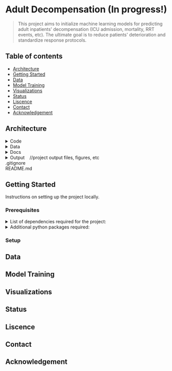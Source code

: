 # Adult Decompensation (In progress!)

> This project aims to initialize machine learning models for predicting adult inpatients' decompensation (ICU admission, mortality, RRT events, etc). The ultimate goal is to reduce patients' deterioration and standardize response protocols.

## Table of contents

* [Architecture](#architecture)
* [Getting Started](#getting-started)
* [Data](#data)
* [Model Training](#model-training)
* [Visualizations](#visualizations)
* [Status](#status)
* [Liscence](#liscence)
* [Contact](#contact)
* [Acknowledgement](#acknowledgement)

## Architecture

<details><summary>Code</summary><blockquote>
<details><summary>DataPrep</summary>
&nbsp;&nbsp;&nbsp;&nbsp;&nbsp;&nbsp;&nbsp;&nbsp;cohort&nbsp;&nbsp;&nbsp;&nbsp;//codes for cohort generation<br/>
&nbsp;&nbsp;&nbsp;&nbsp;&nbsp;&nbsp;&nbsp;&nbsp;features<br/>
&nbsp;&nbsp;&nbsp;&nbsp;&nbsp;&nbsp;&nbsp;&nbsp;outcome<br/>
&nbsp;&nbsp;&nbsp;&nbsp;&nbsp;&nbsp;&nbsp;&nbsp;adt_transfer.py<br/>
&nbsp;&nbsp;&nbsp;&nbsp;&nbsp;&nbsp;&nbsp;&nbsp;adt_transfer.sql
</details>
&nbsp;&nbsp;&nbsp;&nbsp;db
<details><summary>Model</summary>
&nbsp;&nbsp;&nbsp;&nbsp;&nbsp;&nbsp;&nbsp;&nbsp;design_matrix<br/>
&nbsp;&nbsp;&nbsp;&nbsp;&nbsp;&nbsp;&nbsp;&nbsp;News&nbsp;&nbsp;&nbsp;&nbsp;//python package for implementing News(National Early Warning Score)<br/>
&nbsp;&nbsp;&nbsp;&nbsp;&nbsp;&nbsp;&nbsp;&nbsp;visualization&nbsp;&nbsp;&nbsp;&nbsp;//model visualization<br/>
&nbsp;&nbsp;&nbsp;&nbsp;&nbsp;&nbsp;&nbsp;&nbsp;model_utils.py&nbsp;&nbsp;&nbsp;&nbsp;//model utils python package<br/>
&nbsp;&nbsp;&nbsp;&nbsp;&nbsp;&nbsp;&nbsp;&nbsp;run_ann.ipynb<br/>
&nbsp;&nbsp;&nbsp;&nbsp;&nbsp;&nbsp;&nbsp;&nbsp;run_logistic_regression.py<br/>
&nbsp;&nbsp;&nbsp;&nbsp;&nbsp;&nbsp;&nbsp;&nbsp;run_news.py<br/>
&nbsp;&nbsp;&nbsp;&nbsp;&nbsp;&nbsp;&nbsp;&nbsp;run_random_forest.ipynb<br/>
&nbsp;&nbsp;&nbsp;&nbsp;&nbsp;&nbsp;&nbsp;&nbsp;run_xgboost.py
</details>
&nbsp;&nbsp;&nbsp;&nbsp;utils&nbsp;&nbsp;&nbsp;&nbsp;//utils python package (db utils, dataframe utils, etc)
</blockquote></details>

<details><summary>Data</summary><blockquote>
&nbsp;&nbsp;&nbsp;&nbsp;db&nbsp;&nbsp;&nbsp;&nbsp;//project database file(s)<br/>
&nbsp;&nbsp;&nbsp;&nbsp;metadata
<details><summary>Modeling</summary>
&nbsp;&nbsp;&nbsp;&nbsp;&nbsp;&nbsp;&nbsp;&nbsp;design_matrix&nbsp;&nbsp;&nbsp;&nbsp;//design matrix file(s)<br/>
&nbsp;&nbsp;&nbsp;&nbsp;&nbsp;&nbsp;&nbsp;&nbsp;Output&nbsp;&nbsp;&nbsp;&nbsp;//model output data
</details>
<details><summary>Processed</summary>
&nbsp;&nbsp;&nbsp;&nbsp;&nbsp;&nbsp;&nbsp;&nbsp;cohort<br/>
&nbsp;&nbsp;&nbsp;&nbsp;&nbsp;&nbsp;&nbsp;&nbsp;features<br/>
&nbsp;&nbsp;&nbsp;&nbsp;&nbsp;&nbsp;&nbsp;&nbsp;outcome<br/>
&nbsp;&nbsp;&nbsp;&nbsp;&nbsp;&nbsp;&nbsp;&nbsp;adult_decomp_adt_transfer.csv
</details>
</blockquote></details>

<details><summary>Docs</summary><blockquote>
<details><summary>Project</summary>
&nbsp;&nbsp;&nbsp;&nbsp;&nbsp;&nbsp;&nbsp;&nbsp;code_map_v1.xlsx&nbsp;&nbsp;&nbsp;&nbsp;
//outlines the code and associated data files for "start-to-finish" process of data curation<br/>
&nbsp;&nbsp;&nbsp;&nbsp;&nbsp;&nbsp;&nbsp;&nbsp;literature_review.pdf<br/>
&nbsp;&nbsp;&nbsp;&nbsp;&nbsp;&nbsp;&nbsp;&nbsp;Perspectives Piece.docx
</details>
&nbsp;&nbsp;&nbsp;&nbsp;Slides&nbsp;&nbsp;&nbsp;&nbsp;//presentation slides for project milestones
</blockquote></details>

<details><summary>Output&nbsp;&nbsp;&nbsp;&nbsp;//project output files, figures, etc</summary><blockquote>
&nbsp;&nbsp;&nbsp;&nbsp;Figures&nbsp;&nbsp;&nbsp;&nbsp;//data visualization figures<br/>
&nbsp;&nbsp;&nbsp;&nbsp;*.csv
</blockquote></details>
.gitignore<br/>
README.md

<!--
<pre><code>
.
│───Code
|   |───DataPrep
|   |   |───cohort    //codes for cohort generation
|   |   |
|   |   |───features
|   |   |
|   |   |───outcome
|   |   |
|   |   |───adt_transfer.py
|   |   |
|   |   └───adt_transfer.sql
|   |
|   |───db    //codes for creating project database file(s) and importing data to database(s)
|   |
|   |───Model
|   |   |───design_matrix
|   |   |
|   |   |───News    //python package for implementing News(National Early Warning Score)
|   |   |
|   |   |───visualization    //model visualization
|   |   |
|   |   |───model_utils.py    //model utils python package
|   |   |
|   |   |───run_ann.ipynb
|   |   |
|   |   |───run_logistic_regression.py
|   |   |
|   |   |───run_news.py
|   |   |
|   |   |───run_random_forest.ipynb
|   |   |
|   |   └───run_xgboost.py
|   |
|   └───utils    //utils python package (db utils, dataframe utils, etc)
|
|───Data
|   |───db    //project database file(s)
|   |
|   |───metadata
|   |
|   |───Modeling
|   |   |───design_matrix   //design matrix file(s)
|   |   |
|   |   └───Output    //model output data
|   |
|   └───Processed
|       |───cohort
|       |
|       |───features
|       |
|       |───outcome
|       |
|       └───adult_decomp_adt_transfer.csv
|
|───Docs
|   |───Project
|   |   |───code_map_v1.xlsx    //outlines the code and associated data files for "start-to-finish" process of data curation
|   |   |
|   |   |───literature_review.pdf
|   |   |
|   |   └───Perspectives Piece.docx
|   |
|   └───Slides    //presentation slides for project milestones
|
|───Output    //project output files, figures, etc
|   |───Figures    //data visualization figures
|   |
|   └───*.csv
|   
|───.gitignore
|
└───README.md
</code></pre>
-->

## Getting Started

Instructions on setting up the project locally.

### Prerequisites

<details><summary>List of dependencies required for the project:</summary>
<ul>
<li>Python 3.7.3</li>
<li>SQLite3 2.6.0</li>
<li>Git 2.14.1</li>
<li>GNU Awk 4.1.4</li>
</ul>
</details>

<details><summary>Additional python packages required:</summary>
<ul>
<li>numpy 1.16.2</li>
<li>pandas 0.24.2</li>
<li>TensorFlow 1.14.0</li>
<li>Keras 2.2.4</li>
<li>scikit-learn 0.21.2</li>
<li>xgboost 0.90</li>
<li>imbalanced-learn 0.5.0</li>
<li>matplotlib 3.1.0</li>
<li>seaborn 0.9.0</li>
</ul>
</details>

### Setup

## Data

## Model Training

## Visualizations

## Status

## Liscence

## Contact

## Acknowledgement